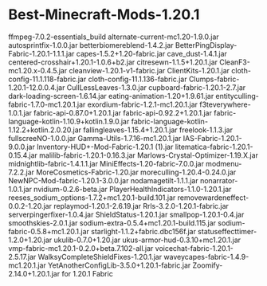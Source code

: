 # Best-Minecraft-Mods-1.20.1
ffmpeg-7.0.2-essentials_build
alternate-current-mc1.20-1.9.0.jar
autosprintfix-1.0.0.jar
betterbiomereblend-1.4.2.jar
BetterPingDisplay-Fabric-1.20.1-1.1.1.jar
capes-1.5.2+1.20-fabric.jar
cave_dust-1.4.1.jar
centered-crosshair+1.20.1-1.0.6+b2.jar
citresewn-1.1.5+1.20.1.jar
CleanF3-mc1.20.x-0.4.5.jar
cleanview-1.20.1-v1-fabric.jar
ClientKits-1.20.1.jar
cloth-config-11.1.118-fabric.jar
cloth-config-11.1.136-fabric.jar
Clumps-fabric-1.20.1-12.0.0.4.jar
CullLessLeaves-1.3.0.jar
cupboard-fabric-1.20.1-2.7.jar
dark-loading-screen-1.6.14.jar
eating-animation-1.20+1.9.61.jar
entityculling-fabric-1.7.0-mc1.20.1.jar
exordium-fabric-1.2.1-mc1.20.1.jar
f3teverywhere-1.0.1.jar
fabric-api-0.87.0+1.20.1.jar
fabric-api-0.92.2+1.20.1.jar
fabric-language-kotlin-1.10.9+kotlin.1.9.0.jar
fabric-language-kotlin-1.12.2+kotlin.2.0.20.jar
fallingleaves-1.15.4+1.20.1.jar
freelook-1.1.3.jar
fullscreeNO-1.0.0.jar
Gamma-Utils-1.7.16-mc1.20.1.jar
IAS-Fabric-1.20.1-9.0.0.jar
Inventory-HUD+-Mod-Fabric-1.20.1 (1).jar
litematica-fabric-1.20.1-0.15.4.jar
malilib-fabric-1.20.1-0.16.3.jar
Marlows-Crystal-Optimizer-1.19.X.jar
midnightlib-fabric-1.4.1.1.jar
MiniEffects-1.20-fabric-7.0.0.jar
modmenu-7.2.2.jar
MoreCosmetics-Fabric-1.20.jar
moreculling-1.20.4-0.24.0.jar
NewNPC-Mod-fabric-1.20.1-3.0.0.jar
nodamagetilt-1.1.1.jar
nonarrator-1.0.1.jar
nvidium-0.2.6-beta.jar
PlayerHealthIndicators-1.1.0-1.20.1.jar
reeses_sodium_options-1.7.2+mc1.20.1-build.101.jar
removewardeneffect-0.0.2-1.20.jar
replaymod-1.20.1-2.6.19.jar
Rrls-3.2.0-1.20.1-fabric.jar
serverpingerfixer-1.0.4.jar
ShieldStatus-1.20.1.jar
smallpop-1.20.1-0.4.jar
smoothskies-2.0.1.jar
sodium-extra-0.5.4+mc1.20.1-build.115.jar
sodium-fabric-0.5.8+mc1.20.1.jar
starlight-1.1.2+fabric.dbc156f.jar
statuseffecttimer-1.2.0+1.20.jar
ukulib-0.7.0+1.20.jar
ukus-armor-hud-0.3.10+mc1.20.1.jar
vmp-fabric-mc1.20.1-0.2.0+beta.7.102-all.jar
voicechat-fabric-1.20.1-2.5.17.jar
WalksyCompleteShieldFixes-1.20.1.jar
waveycapes-fabric-1.4.9-mc1.20.1.jar
YetAnotherConfigLib-3.5.0+1.20.1-fabric.jar
Zoomify-2.14.0+1.20.1.jar
for 1.20.1 Fabric
